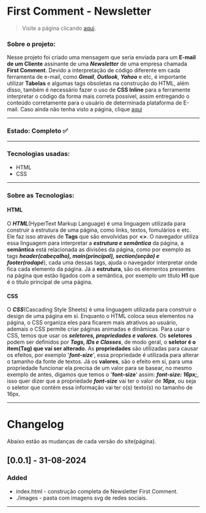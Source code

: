 <!-- Título -->
# First Comment - Newsletter

<!-- Link para página do projeto -->
> Visite a página clicando [aqui](https://matheus-reichemback-stang.github.io/first_comment/).

### Sobre o projeto:
Nesse projeto foi criado uma mensagem que seria enviada para um **E-mail de um Cliente** assinante de uma **_Newsletter_** de uma empresa chamada **First Comment**. Devido a
interpretação de código diferente em cada ferramenta de e-mail, como **_Gmail_**, **_Outlook_**, **_Yahoo_** e etc, é importante utilizar
**Tabelas** e algumas tags obsoletas na construção do HTML, além disso, também é necessário fazer o uso de **CSS Inline** para a ferramente interpretar o código da forma 
mais correta possível, assim entregando o conteúdo corretamente para o usuário de determinada plataforma de E-mail.
Caso ainda não tenha visto a página, clique [aqui](https://matheus-reichemback-stang.github.io/first_comment/ "Visitar página")


---
<!-- Estado de desenvolvimento -->
 ### Estado: Completo ✅ 
***
 ### Tecnologias usadas:
 * HTML
 * CSS
---
### Sobre as Tecnologias:

#### HTML
O ***HTML***(HyperText Markup Language) é uma linguagem utilizada para construir a estrutura de uma página, como links, textos, fomulários e etc. Ele faz isso através de **Tags** que são envolvidas por **<>**. O navegador utiliza essa linguagem para interpretar a ***estrutura e semântica*** da página, a **semântica** está relacionada as divisões da página, como por exemplo as tags ***header(cabeçalho), main(principal), section(seção) e footer(rodapé***), cada uma dessas tags, ajuda o navegador interpretar onde fica cada elemento da página. Já a **estrutura**, são os elementos presentes na página que estão ligados com a semântica, por exemplo um título **H1** que é o título principal de uma página.

#### CSS
O ***CSS***(Cascading Style Sheets) é uma linguagem utilizada para construir o design de uma página em si. Enquanto o HTML coloca seus elementos na página, o CSS organiza eles para ficarem mais atrativos ao usuário, ademais o CSS permite criar páginas animadas e dinâmicas. Para usar o CSS, temos que usar os ***seletores, propriedades e valores***. Os **seletores** podem ser definidos por ***Tags, IDs e Classes***, de modo geral, o **seletor é o item(Tag) que vai ser alterado**. As **propriedades** são utilizadas para causar os efeitos, por exemplo '***font-size***', essa propriedade é utilizada para alterar o tamanho da fonte de textos. Já os **valores**, são o efeito em sí, para uma propriedade funcionar ela precisa de um valor para se basear, no mesmo exemplo de antes, digamos que temos o '**font-size**' assim: ***font-size: 16px;***, isso quer dizer que a propriedade ***font-size*** vai ter o valor de ***16px***, ou seja o seletor que contém essa informação vai ter o(s) texto(s) no tamanho de 16px.

---

# Changelog

Abaixo estão as mudanças de cada versão do site(página).

## [0.0.1] - 31-08-2024
### Added
- index.html - construção completa de Newsletter First Comment.
- ./images - pasta com imagens svg de redes sociais.
---
